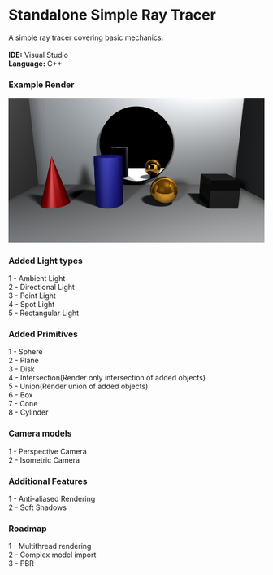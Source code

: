 # Standalone Simple Ray Tracer
A simple ray tracer covering basic mechanics.
\
\
**IDE:** Visual Studio\
**Language:** C++

### Example Render
![](ExampleRender.png)
### Added Light types
1 - Ambient Light\
2 - Directional Light\
3 - Point Light\
4 - Spot Light\
5 - Rectangular Light

### Added Primitives
1 - Sphere\
2 - Plane\
3 - Disk\
4 - Intersection(Render only intersection of added objects)\
5 - Union(Render union of added objects)\
6 - Box\
7 - Cone\
8 - Cylinder

### Camera models
1 - Perspective Camera\
2 - Isometric Camera

### Additional Features
1 - Anti-aliased Rendering\
2 - Soft Shadows

### Roadmap
1 - Multithread rendering\
2 - Complex model import\
3 - PBR
